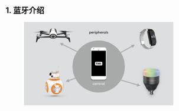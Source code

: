 ## 1. 蓝牙介绍 

<div align="center">
<img src="./images/ble-central-peripherals.png" width="80%">
</div>
